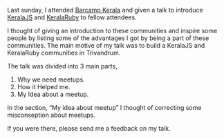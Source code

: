 Last sunday, I attended [Barcamp Kerala](http://barcampkerala.org/) and given a talk to introduce [KeralaJS](http://keralajs.org/) and [KeralaRuby](http://krug.github.io/) to fellow attendees.

I thought of giving an introduction to these communities and inspire some people by listing some of the advantages I got by being a part of these communities. The main motive of my talk was to build a KeralaJS and KeralaRuby communities in Trivandrum.

The talk was divided into 3 main parts,

1.  Why we need meetups.
2.  How it Helped me.
3.  My Idea about a meetup.

In the section, “My idea about meetup” I thought of correcting some misconseption about meetups.

If you were there, please send me a feedback on my talk.
